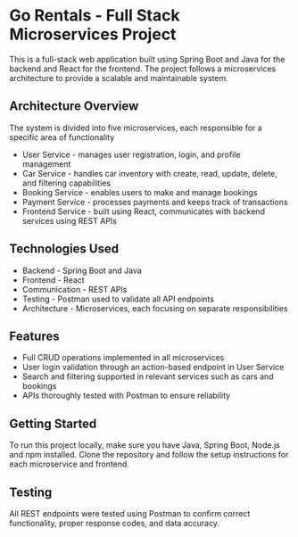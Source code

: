 # Go Rentals - Full Stack Microservices Project

This is a full-stack web application built using Spring Boot and Java for the backend and React for the frontend. The project follows a microservices architecture to provide a scalable and maintainable system.

## Architecture Overview

The system is divided into five microservices, each responsible for a specific area of functionality

- User Service - manages user registration, login, and profile management  
- Car Service - handles car inventory with create, read, update, delete, and filtering capabilities  
- Booking Service - enables users to make and manage bookings  
- Payment Service - processes payments and keeps track of transactions  
- Frontend Service - built using React, communicates with backend services using REST APIs  

## Technologies Used

- Backend - Spring Boot and Java  
- Frontend - React  
- Communication - REST APIs  
- Testing - Postman used to validate all API endpoints  
- Architecture - Microservices, each focusing on separate responsibilities  

## Features

- Full CRUD operations implemented in all microservices  
- User login validation through an action-based endpoint in User Service  
- Search and filtering supported in relevant services such as cars and bookings  
- APIs thoroughly tested with Postman to ensure reliability  

## Getting Started

To run this project locally, make sure you have Java, Spring Boot, Node.js and npm installed. Clone the repository and follow the setup instructions for each microservice and frontend.

## Testing

All REST endpoints were tested using Postman to confirm correct functionality, proper response codes, and data accuracy.

